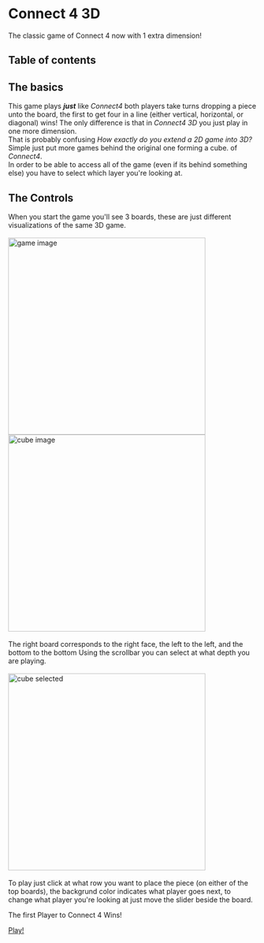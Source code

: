 # Connect 4 3D
The classic game of Connect 4 now with 1 extra dimension!

## Table of contents

## The basics
This game plays ***just*** like *Connect4* both players take turns dropping a piece unto the board, the first to get four in a line (either vertical, horizontal, or diagonal) wins! 
The only difference is that in *Connect4 3D* you just play in one more dimension.  
That is probably confusing *How exactly do you extend a 2D game into 3D?* Simple just put more games behind the original one forming a cube. of *Connect4*.  
In order to be able to access all of the game (even if its behind something else) you have to select which layer you're looking at.

## The Controls
When you start the game you'll see 3 boards, these are just different visualizations of the same 3D game.  <br/><br/>
<img src="https://ranadr.me/3d-connect4/game.png" alt="game image" width="400px"/>
<img src="https://ranadr.me/3d-connect4/cube.png" alt="cube image" width="400px"/> <br/><br/>
The right board corresponds to the right face, the left to the left, and the bottom to the bottom
Using the scrollbar you can select at what depth you are playing.  <br/> <br/>
<img src="https://ranadr.me/3d-connect4/cube-selected.png" alt="cube selected" width="400px"/> <br/><br/>
To play just click at what row you want to place the piece (on either of the top boards), the backgrund color indicates what player goes next, to change what player you're looking at just move the slider beside the board.

The first Player to Connect 4 Wins!

<a href="https://ranadr.me/3d-connect4/#/play">Play!</a>